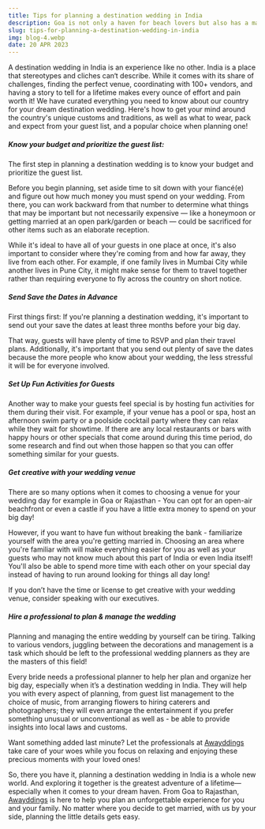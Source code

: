 ```yaml
---
title: Tips for planning a destination wedding in India
description: Goa is not only a haven for beach lovers but also has a magical romantic aesthetic to it.
slug: tips-for-planning-a-destination-wedding-in-india
img: blog-4.webp
date: 20 APR 2023
---
```


A destination wedding in India is an experience like no other. India is a place that stereotypes and cliches can‘t describe. While it comes with its share of challenges, finding the perfect venue, coordinating with 100+ vendors, and having a story to tell for a lifetime makes every ounce of effort and pain worth it! We have curated everything you need to know about our country for your dream destination wedding. 
Here's how to get your mind around the country's unique customs and traditions, as well as what to wear, pack and expect from your guest list, and a popular choice when planning one!


##### Know your budget and prioritize the guest list:


The first step in planning a destination wedding is to know your budget and prioritize the guest list.

Before you begin planning, set aside time to sit down with your fiancé(e) and figure out how much money you must spend on your wedding. From there, you can work backward from that number to determine what things that may be important but not necessarily expensive — like a honeymoon or getting married at an open park/garden or beach — could be sacrificed for other items such as an elaborate reception.

While it's ideal to have all of your guests in one place at once, it's also important to consider where they're coming from and how far away, they live from each other. For example, if one family lives in Mumbai City while another lives in Pune City, it might make sense for them to travel together rather than requiring everyone to fly across the country on short notice.


##### Send Save the Dates in Advance

First things first: If you're planning a destination wedding, it's important to send out your save the dates at least three months before your big day. 

That way, guests will have plenty of time to RSVP and plan their travel plans. Additionally, it's important that you send out plenty of save the dates because the more people who know about your wedding, the less stressful it will be for everyone involved.



##### Set Up Fun Activities for Guests

Another way to make your guests feel special is by hosting fun activities for them during their visit. For example, if your venue has a pool or spa, host an afternoon swim party or a poolside cocktail party where they can relax while they wait for showtime. If there are any local restaurants or bars with happy hours or other specials that come around during this time period, do some research and find out when those happen so that you can offer something similar for your guests.



##### Get creative with your wedding venue

There are so many options when it comes to choosing a venue for your wedding day for example in Goa or Rajasthan - You can opt for an open-air beachfront or even a castle if you have a little extra money to spend on your big day!

However, if you want to have fun without breaking the bank - familiarize yourself with the area you're getting married in. Choosing an area where you're familiar with will make everything easier for you as well as your guests who may not know much about this part of India or even India itself! You'll also be able to spend more time with each other on your special day instead of having to run around looking for things all day long!

If you don’t have the time or license to get creative with your wedding venue, consider speaking with our executives.


##### Hire a professional to plan & manage the wedding
Planning and managing the entire wedding by yourself can be tiring. Talking to various vendors, juggling between the decorations and management is a task which should be left to the professional wedding planners as they are the masters of this field!

Every bride needs a professional planner to help her plan and organize her big day, especially when it’s a destination wedding in India. They will help you with every aspect of planning, from guest list management to the choice of music, from arranging flowers to hiring caterers and photographers; they will even arrange the entertainment if you prefer something unusual or unconventional as well as - be able to provide insights into local laws and customs.

Want something added last minute? Let the professionals at [Awayddings](https://www.awayddings.com) take care of your woes while you focus on relaxing and enjoying these precious moments with your loved ones!


So, there you have it, planning a destination wedding in India is a whole new world. And exploring it together is the greatest adventure of a lifetime—especially when it comes to your dream haven. From Goa to Rajasthan, [Awayddings](https://www.awayddings.com)  is here to help you plan an unforgettable experience for you and your family. No matter where you decide to get married, with us by your side, planning the little details gets easy. 
